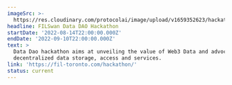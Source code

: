 ```yaml
---
imageSrc: >-
  https://res.cloudinary.com/protocolai/image/upload/v1659352623/hackathons/Filswan_hackathon_dlrcdy.png
headline: FILSwan Data DAO Hackathon
startDate: '2022-08-14T22:00:00.000Z'
endDate: '2022-09-10T22:00:00.000Z'
text: >
  Data Dao hackathon aims at unveiling the value of Web3 Data and advocating
  decentralized data storage, access and services.
link: 'https://fil-toronto.com/hackathon/'
status: current
---
```


